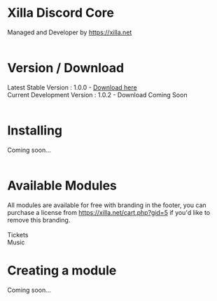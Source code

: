 # Xilla Discord Core<br>
Managed and Developer by https://xilla.net<br><br>

# Version / Download<br>
Latest Stable Version : 1.0.0 - <a href="http://api.xilla.net/download/xilla-discord-core.jar">Download here</a><br>
Current Development Version : 1.0.2 - Download Coming Soon<br><br>

# Installing<br>
Coming soon...<br><br>

# Available Modules<br> 
All modules are available for free with branding in the footer, you can purchase a license from https://xilla.net/cart.php?gid=5 if you'd like to remove this branding.<br><br>
Tickets<br>
Music<br>

# Creating a module<br>
Coming soon...<br><br>
